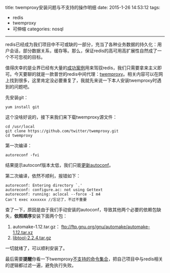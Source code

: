 title: twemproxy安装问题与不支持的操作明细
date: 2015-1-26 14:53:12
tags: 
- redis
- twemproxy
- 可伸缩
categories: nosql
---

redis已经成为我们项目中不可或缺的一部分，充当了各种业务数据的持久化：用户会话，部分数据关系，缓存等。那么，保证redis的高可用高扩展性自然成了一个不可忽视的目标。
<!--more-->
值得庆幸的是业界已经有大量的[成功案例](http://jolestar.com/redis-ha/)用来驾驭redis，我们只需要拿来主义即可。今天要聊的就是一款普世的redis中间代理：[twemproxy](http://zhangxiong0301.iteye.com/blog/2157757)。相关内容可以在网上找到很多，这里肯定没必要重复了，我就先来说一下本人安装twemproxy时遇到的问题吧。

先安装git：

	yum install git

这个没啥好说的，接下来我们来下载twemproxy源文件：

	cd /usr/local
	git clone https://github.com/twitter/twemproxy.git
	cd twemproxy

第一次编译：

	autoreconf -fvi

结果提示autoconf版本太低，我们只能[更新autoconf](http://zhaohe162.blog.163.com/blog/static/3821679720147276238862/)。

第二次编译，依然不顺利，报错如下：

	autoreconf: Entering directory `.'
	autoreconf: configure.ac: not using Gettext
	autoreconf: running: aclocal --force -I m4
	Can't exec xxxxxxx //忘记了，不过不重要

查了一下，原因是由于我们手动安装的autoconf，导致其他两个必要的依赖包缺失，**依照顺序**安装下面两个包：

1. automake-1.12.tar.gz： ftp://ftp.gnu.org/gnu/automake/automake-1.12.tar.xz
2. [libtool-2.2.4.tar.gz](http://ftp.gnu.org/gnu/libtool/libtool-2.2.4.tar.gz)

一切就绪了，可以顺利安装了。


最后需要**提醒**你看一下twemproxy[不支持的命令集合](https://github.com/twitter/twemproxy/blob/master/notes/redis.md)，把自己项目中与redis相关的逻辑都过滤一遍，避免执行失败。

